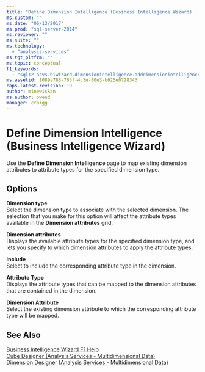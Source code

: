 ```yaml
---
title: "Define Dimension Intelligence (Business Intelligence Wizard) | Microsoft Docs"
ms.custom: ""
ms.date: "06/13/2017"
ms.prod: "sql-server-2014"
ms.reviewer: ""
ms.suite: ""
ms.technology: 
  - "analysis-services"
ms.tgt_pltfrm: ""
ms.topic: conceptual
f1_keywords: 
  - "sql12.asvs.biwizard.dimensionintelligence.adddimensionintelligence.f1"
ms.assetid: 1089a788-763f-4c3e-80e3-b625e0728343
caps.latest.revision: 19
author: minewiskan
ms.author: owend
manager: craigg
---
```

# Define Dimension Intelligence (Business Intelligence Wizard)
  Use the **Define Dimension Intelligence** page to map existing dimension attributes to attribute types for the specified dimension type.  
  
## Options  
 **Dimension type**  
 Select the dimension type to associate with the selected dimension. The selection that you make for this option will affect the attribute types available in the **Dimension attributes** grid.  
  
 **Dimension attributes**  
 Displays the available attribute types for the specified dimension type, and lets you specify to which dimension attributes to apply the attribute types.  
  
 **Include**  
 Select to include the corresponding attribute type in the dimension.  
  
 **Attribute Type**  
 Displays the attribute types that can be mapped to the dimension attributes that are contained in the dimension.  
  
 **Dimension Attribute**  
 Select the existing dimension attribute to which the corresponding attribute type will be mapped.  
  
## See Also  
 [Business Intelligence Wizard F1 Help](business-intelligence-wizard-f1-help.md)   
 [Cube Designer &#40;Analysis Services - Multidimensional Data&#41;](cube-designer-analysis-services-multidimensional-data.md)   
 [Dimension Designer &#40;Analysis Services - Multidimensional Data&#41;](dimension-designer-analysis-services-multidimensional-data.md)  
  
  
